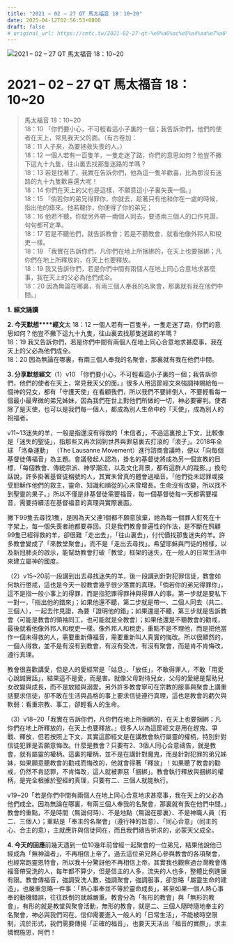 ```yaml
---
title: "2021 – 02 – 27 QT 馬太福音 18：10~20"
date: 2025-04-12T02:56:53+0800
draft: false
# original_url: https://cmtc.tw/2021-02-27-qt-%e9%a6%ac%e5%a4%aa%e7%a6%8f%e9%9f%b3-18%ef%bc%9a1020
---
```


![2021 – 02 – 27 QT 馬太福音 18：10~20](/images/qt.jpg   "2021 – 02 – 27 QT 馬太福音 18：10~20")

# 2021 – 02 – 27 QT 馬太福音 18：10~20

> 馬太福音 18：10~20  
> 18：10 「你們要小心，不可輕看這小子裏的一個；我告訴你們，他們的使者在天上，常見我天父的面。（有古卷加：  
> 18：11 人子來，為要拯救失喪的人。）  
> 18：12 一個人若有一百隻羊，一隻走迷了路，你們的意思如何？他豈不撇下這九十九隻，往山裏去找那隻迷路的羊嗎？  
> 18：13 若是找著了，我實在告訴你們，他為這一隻羊歡喜，比為那沒有迷路的九十九隻歡喜還大呢！  
> 18：14 你們在天上的父也是這樣，不願意這小子裏失喪一個。」  
> 18：15 「倘若你的弟兄得罪你，你就去，趁著只有他和你在一處的時候，指出他的錯來。他若聽你，你便得了你的弟兄；  
> 18：16 他若不聽，你就另外帶一兩個人同去，要憑兩三個人的口作見證，句句都可定準。  
> 18：17 若是不聽他們，就告訴教會；若是不聽教會，就看他像外邦人和稅吏一樣。  
> 18：18 「我實在告訴你們，凡你們在地上所捆綁的，在天上也要捆綁；凡你們在地上所釋放的，在天上也要釋放。  
> 18：19 我又告訴你們，若是你們中間有兩個人在地上同心合意地求甚麼事，我在天上的父必為他們成全。  
> 18：20 因為無論在哪裏，有兩三個人奉我的名聚會，那裏就有我在他們中間。」

**1.** **經文誦讀**

**2. 今天默想****經文**太 18：12 一個人若有一百隻羊，一隻走迷了路，你們的意思如何？他豈不撇下這九十九隻，往山裏去找那隻迷路的羊嗎？  
18：19 我又告訴你們，若是你們中間有兩個人在地上同心合意地求甚麼事，我在天上的父必為他們成全。  
18：20 因為無論在哪裏，有兩三個人奉我的名聚會，那裏就有我在他們中間。

**3. 分享默想經文**（1）v10 「你們要小心，不可輕看這小子裏的一個；我告訴你們，他們的使者在天上，常見我天父的面。」很多人用這節經文來強調神賜給每一個神的兒女，都有「守護天使」在看顧我們，所以我們不要絆倒人，不要輕看每一個最小最卑微的弟兄姊妹，因為我們在世上對他們所做的一切，神必要審判。使者除了是天使，也可以是我們每一個人，都成為別人生命中的「天使」，成為別人的祝福者。

v11~13迷失的羊，一般是指還沒有得救的「未信者」，不過這裏按上下文，比較像是「迷失的聖徒」，指那些又再次回到世界與罪惡裏去打滾的「浪子」。2018年全球 「洛桑運動」 （The Lausanne Movement）進行諮商會議時，便以「向每個基督徒傳福音」為主題。會議發起人認為，掛名的基督徒將成為另一個宣教的目標，「每個教會、傳統宗派、神學潮流，以及文化背景，都有這群人的蹤影。」換句話說，許多掛著基督徒稱號的人，其實未曾真的體會過福音。「他們從未認罪或接受耶穌作他們的救主，靈命、知識和順從的心未曾增長。生命沒有改變，所以找不到聖靈的果子。」所以不僅是非基督徒需要福音，每一個基督徒每一天都需要福音，需要持續活在基督福音的真理與實際裏面。

撇下99隻去尋找1隻，是因為天父連1個都不願意放棄，祂為每一個罪人釘死在十字架上，每一個失喪者祂都要尋回。只是我們教會普遍性的作法，是不斷在照顧99隻已經得救的羊，卻很難「走出去」，「往山裏去」，付代價找那隻迷失的羊。許多教會變成了「來教堂聚會」，而不是「走出去尋找」。希望耶穌與門徒的榜樣，以及新冠肺炎的啟示，能幫助教會打破「教堂」框架的迷失，在一般人的日常生活中來建立屬神的國度。

（2）v15~20前一段講到出去尋找迷失的羊，後一段講到針對犯罪信徒，教會如何執行懲戒，這也是今天一般教會幾乎很少落實的真理。「倘若你的弟兄得罪你」，這不是指一般小事上的得罪，而是指犯罪得罪神與得罪人的事。第一步就是要私下一對一，「指出他的錯來」；如果他還不聽，第二步就是帶一、二個人同去（共二、三個人），一起去作見證，為要「證明他的錯」；如果還是不聽，第三步就是告訴教會（可能是教會的領袖同工，也可能就是全教會）；如果他還是不聽教會的勸戒，最後就看他像外邦人和稅吏一樣。像外邦人和稅吏，重點不是不理他，而是把他當作一個未得救的人，需要重新傳福音，需要重新叫人真實的悔改。所以很顯然的，一個人得救，並不是有沒有到教會，有沒有受洗，有沒有聚會，而是肯不肯悔改，遵行真理。

教會很喜歡講愛，但是人的愛經常是「姑息」、「放任」，不敢得罪人，不敢「用愛心說誠實話」，結果這不是愛，而是害。就像父母對待兒女，父母的愛總是幫助兒女改變與成長，而不是放縱與溺愛。另外許多教會寧可在宗教的服事與聚會上講重話要求信徒，卻不敢在生活與品格的事上要求信徒遵行真理，這也是教會的虧欠與軟弱：看重宗教、事工，卻輕看人的生命。

（3）v18~20「我實在告訴你們，凡你們在地上所捆綁的，在天上也要捆綁；凡你們在地上所釋放的，在天上也要釋放。」很多人以為這節經文是用在趕鬼、爭戰、釋放，但若按照上下文，其實這節經文是在講教會執行屬靈的權柄，特別針對信徒犯罪是否願意悔改。什麼是教會？只要有2、3個人同心合意禱告，就是教會，就有屬靈的權柄。這裏的權柄，並不是在講針對魔鬼，而是針對犯罪的弟兄姊妹，如果願意聽教會的勸戒而悔改的，他就會得著「釋放」！如果聽了教會的勸戒，仍然不肯認罪，不肯悔改，這人就被罪惡「捆綁」。教會執行釋放與捆綁的權柄，是完全根據於聖經的真理，只要有二、三個人就能執行。

v19~20「若是你們中間有兩個人在地上同心合意地求甚麼事，我在天上的父必為他們成全。因為無論在哪裏，有兩三個人奉我的名聚會，那裏就有我在他們中間。」教會的重點，不是時間（無論何時）、不是地點（無論在那裏）、不是神職人員（有二、三個人）；重點是「奉主的名聚會」（遵行神的旨意）、「同心合意」（同主的心、合主的意），主就應許與信徒同在，而且我們禱告祈求的，必蒙天父成全。

**4. 今天的回應**前幾天遇到一位10幾年前曾經一起聚會的一位弟兄，結果他說他已經成為「無神論者」，不再相信上帝了。過去這位弟兄熱心參與教會的各項聚會，也經常跑靈恩特會，所以我十分驚訝他不再相信上帝。其實我也觀察過台灣教會傳福音帶受洗的人，每年都不算少，但是信主的人多，流失的人也多，整體比例進展有限。教會傳福音，強調受洗人數，強調聚會，強調服事，卻忽略「屬靈生命的建造」，也嚴重忽略一件事：「熱心事奉並不等於靈命成長」，甚至如果一個人熱心事奉的動機錯誤，往往跌倒的就越嚴重。教會分為「有形的教會」與「無形的教會」，有形的就是教堂與聚會活動，無形的教會，就是二、三個人隨時隨地奉主的名聚會，神必與我們同在。信仰需要進入一般人的「日常生活」，不能被時空限制，流於形式，我們需要傳揚「正確的福音」，也要天天活出「福音的實際」，求主憐憫施恩，阿們！
